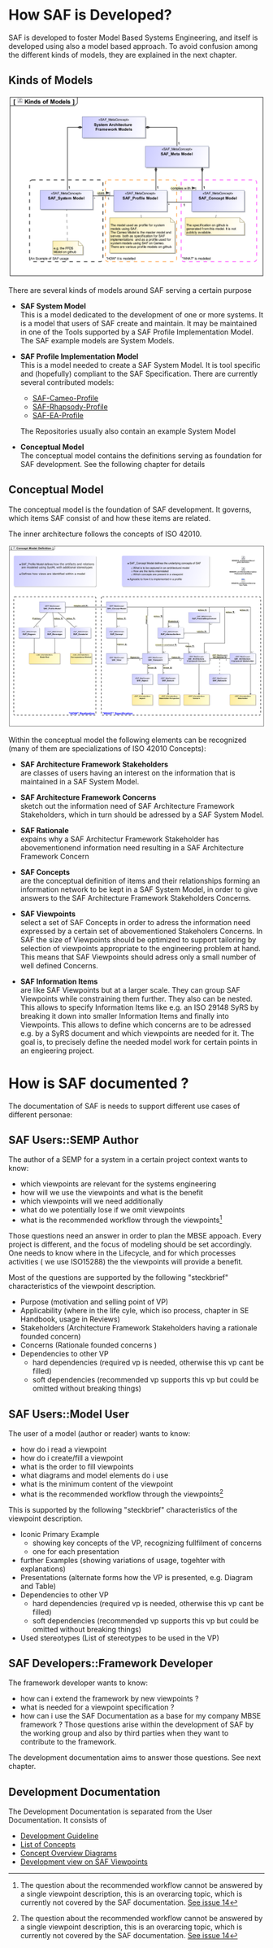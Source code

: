 # How SAF is Developed?

SAF is developed to foster Model Based Systems Engineering, and itself is developed using also a model based approach. To avoid confusion among the different kinds of models, they are explained in the next chapter.

## Kinds of Models

![Bild](../diagrams/Kinds-of-Models.svg)

There are several kinds of models around SAF serving a certain purpose

* **SAF System Model**<BR>
  This is a model dedicated to the development of one or more systems. It is a model that users of SAF create and maintain. It may be maintained in one of the Tools supported by a SAF Profile Implementation Model. The SAF example models are System Models.
* **SAF Profile Implementation Model**<BR>
  This is a model needed to create a SAF System Model. It is tool specific and (hopefully) compliant to the SAF Specification. There are currently several contributed models:

  * [SAF-Cameo-Profile](https://github.com/GfSE/SAF-Cameo-Profile)
  * [SAF-Rhapsody-Profile](https://github.com/GfSE/SAF-Rhapsody-Profile)
  * [SAF-EA-Profile](https://github.com/GfSE/SAF-EA-Profile)

  The Repositories usually also contain an example System Model
* **Conceptual Model**<BR>
  The conceptual model contains the definitions serving as foundation for SAF development. See the following chapter for details

## Conceptual Model

The conceptual model is the foundation of SAF development.
It governs, which items SAF consist of and how these items are related.

The inner architecture follows the concepts of ISO 42010.

![Bild](../diagrams/Concept-Model-Definition.svg)

Within the conceptual model the following elements can be recognized (many of them are specializations of ISO 42010 Concepts):

* **SAF Architecture Framework Stakeholders**<BR> are classes of users having an interest on the information that is maintained in a SAF System Model.
* **SAF Architecture Framework Concerns**<BR> sketch out the information need of SAF Architecture Framework Stakeholders, which in turn should be adressed by a SAF System Model.
* **SAF Rationale**<BR> expains why a SAF Architectur Framework Stakeholder has abovementionend information need resulting in a SAF Architecture Framework Concern
* **SAF Concepts**<BR> are the conceptual definition of items and their relationships forming an information network to be kept in a SAF System Model, in order to give answers to the SAF Architecture Framework Stakeholders Concerns.
* **SAF Viewpoints**<BR> select a set of SAF Concepts in order to adress the information need expressed by a certain set of abovementioned Stakeholers Concerns.
  In SAF the size of Viewpoints should be optimized to support tailoring by selection of viewpoints appropriate to the engineering problem at hand. This  means that SAF Viewpoints should adress only a small number of well defined Concerns.
  
* **SAF Information Items**<BR> are like SAF Viewpoints but at a larger scale. They can group SAF Viewpoints while constraining them further. They also can be nested.
  This allows to specify Information Items like e.g. an ISO 29148 SyRS by breaking it down into smaller Information Items and finally into Viewpoints.
  This allows to define which concerns are to be adressed e.g. by a SyRS document and which viewpoints are needed for it.
  The goal is, to precisely define the needed model work for certain points in an engieering project.


# How is SAF documented ?
The documentation of SAF is needs to support different use cases of different personae:
## SAF Users::SEMP Author
The author of a SEMP for a system in a certain project context wants to know:
- which viewpoints are relevant for the systems engineering
- how will we use the viewpoints and what is the benefit
- which viewpoints will we need additionally
- what do we potentially lose if we omit viewpoints
- what is the recommended workflow through the viewpoints[^1]

Those questions need an answer in order to plan the MBSE appoach. Every project is different, and the focus of modeling should be set accordingly. One needs to know where in the Lifecycle, and for which processes activities ( we use ISO15288) the the viewpoints will provide a benefit.

Most of the questions are supported by the following "steckbrief" characteristics of the viewpoint description.
- Purpose
  (motivation and selling point of VP)
- Applicability
  (where in the life cyle, which iso process, chapter in SE Handbook, usage in Reviews)
- Stakeholders
  (Architecture Framework Stakeholders having a rationale founded concern)
- Concerns
  (Rationale founded concerns )
- Dependencies to other VP
  - hard dependencies (required vp is needed, otherwise this vp cant be filled)
  - soft dependencies (recommended vp supports this vp but could be omitted without breaking things)


## SAF Users::Model User
The user of a model (author or reader) wants to know:
- how do i read a viewpoint
- how do i create/fill a viewpoint
- what is the order to fill viewpoints
- what diagrams and model elements do i use
- what is the minimum content of the viewpoint
- what is the recommended workflow through the viewpoints[^1]

This is supported by the following "steckbrief" characteristics of the viewpoint description.
- Iconic Primary Example
  - showing key concepts of the VP, recognizing fullfilment of concerns
  - one for each presentation
- further Examples
  (showing variations of usage, togehter with explanations)
- Presentations
  (alternate forms how the VP is presented, e.g. Diagram and Table)
- Dependencies to other VP
  - hard dependencies (required vp is needed, otherwise this vp cant be filled)
  - soft dependencies (recommended vp supports this vp but could be omitted without breaking things)
- Used stereotypes
  (List of stereotypes to be used in the VP)

## SAF Developers::Framework Developer
The framework developer wants to know:
- how can i extend the framework by new viewpoints ?
- what is needed for a viewpoint specification ?
- how can i use the SAF Documentation as a base for my company MBSE framework ?
Those questions arise within the development of SAF by the working group and also by third parties when they want to contribute to the framework.

The development documentation aims to answer those questions. See next chapter.

## Development Documentation
The Development Documentation is separated from the User Documentation. 
It consists of 
* [Development Guideline](saf-dev-guideline.md)
* [List of Concepts](concept/concepts.md)
* [Concept Overview Diagrams](concept/concept-overview.md)
* [Development view on SAF Viewpoints](viewpoints/viewpoint-dev.md)


[^1]: The question about the recommended workflow cannot be answered by a single viewpoint description, this is an overarcing topic, which is currently not covered by the SAF documentation. [See issue 14](https://github.com/GfSE/SAF-Specification/issues/14)
